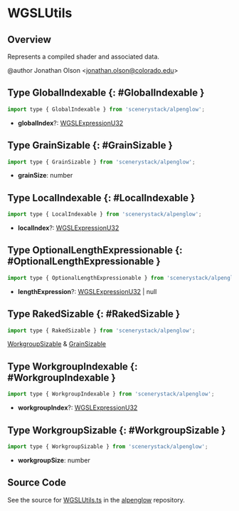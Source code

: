 # WGSLUtils

## Overview

Represents a compiled shader and associated data.

@author Jonathan Olson &lt;jonathan.olson@colorado.edu&gt;

## Type GlobalIndexable {: #GlobalIndexable }


```js
import type { GlobalIndexable } from 'scenerystack/alpenglow';
```
- **globalIndex**?: [WGSLExpressionU32](../alpenglow/WGSLString.md#WGSLExpressionU32)




## Type GrainSizable {: #GrainSizable }


```js
import type { GrainSizable } from 'scenerystack/alpenglow';
```
- **grainSize**: <span style="color: hsla(calc(var(--md-hue) + 180deg),80%,40%,1);">number</span>




## Type LocalIndexable {: #LocalIndexable }


```js
import type { LocalIndexable } from 'scenerystack/alpenglow';
```
- **localIndex**?: [WGSLExpressionU32](../alpenglow/WGSLString.md#WGSLExpressionU32)




## Type OptionalLengthExpressionable {: #OptionalLengthExpressionable }


```js
import type { OptionalLengthExpressionable } from 'scenerystack/alpenglow';
```
- **lengthExpression**?: [WGSLExpressionU32](../alpenglow/WGSLString.md#WGSLExpressionU32) | <span style="color: hsla(calc(var(--md-hue) + 180deg),80%,40%,1);">null</span>




## Type RakedSizable {: #RakedSizable }


```js
import type { RakedSizable } from 'scenerystack/alpenglow';
```
[WorkgroupSizable](../alpenglow/WGSLUtils.md#WorkgroupSizable) &amp; [GrainSizable](../alpenglow/WGSLUtils.md#GrainSizable)



## Type WorkgroupIndexable {: #WorkgroupIndexable }


```js
import type { WorkgroupIndexable } from 'scenerystack/alpenglow';
```
- **workgroupIndex**?: [WGSLExpressionU32](../alpenglow/WGSLString.md#WGSLExpressionU32)




## Type WorkgroupSizable {: #WorkgroupSizable }


```js
import type { WorkgroupSizable } from 'scenerystack/alpenglow';
```
- **workgroupSize**: <span style="color: hsla(calc(var(--md-hue) + 180deg),80%,40%,1);">number</span>




## Source Code

See the source for [WGSLUtils.ts](https://github.com/phetsims/alpenglow/blob/main/js/webgpu/wgsl/WGSLUtils.ts) in the [alpenglow](https://github.com/phetsims/alpenglow) repository.
